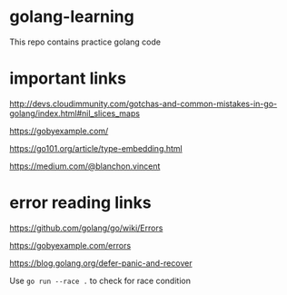 # golang-learning
This repo contains practice golang code

# important links
http://devs.cloudimmunity.com/gotchas-and-common-mistakes-in-go-golang/index.html#nil_slices_maps

https://gobyexample.com/

https://go101.org/article/type-embedding.html

https://medium.com/@blanchon.vincent

# error reading links
https://github.com/golang/go/wiki/Errors

https://gobyexample.com/errors

https://blog.golang.org/defer-panic-and-recover

Use ```go run --race .``` to check for race condition
